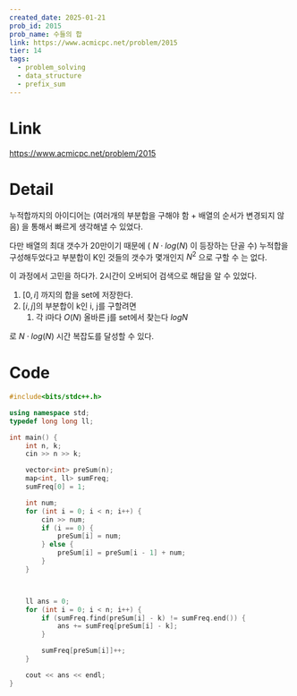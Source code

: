 ```yaml
---
created_date: 2025-01-21
prob_id: 2015
prob_name: 수들의 합
link: https://www.acmicpc.net/problem/2015
tier: 14
tags:
  - problem_solving
  - data_structure
  - prefix_sum
---
```


# Link
https://www.acmicpc.net/problem/2015


# Detail
누적합까지의 아이디어는
(여러개의 부분합을 구해야 함 + 배열의 순서가 변경되지 않음)
을 통해서 빠르게 생각해낼 수 있었다.

다만 배열의 최대 갯수가 20만이기 때문에 ( $N \cdot log(N)$ 이 등장하는 단골 수)
누적합을 구성해두었다고 부분합이 K인 것들의 갯수가 몇개인지 $N^{2}$ 으로 구할 수 는 없다.

이 과정에서 고민을 하다가. 2시간이 오버되어 검색으로 해답을 알 수 있었다.

1. $[0, i]$ 까지의 합을 set에 저장한다.
2. $[i, j]$의 부분합이 k인 i, j를 구할려면
	1. 각 i마다 $O(N)$ 올바른 j를 set에서 찾는다 $log N$

로 $N \cdot log(N)$ 시간 복잡도를 달성할 수 있다.
# Code
```cpp
#include<bits/stdc++.h>

using namespace std;
typedef long long ll;

int main() {
	int n, k;
	cin >> n >> k;

	vector<int> preSum(n);
	map<int, ll> sumFreq;
	sumFreq[0] = 1;

	int num;
	for (int i = 0; i < n; i++) {
		cin >> num;
		if (i == 0) {
			preSum[i] = num;
		} else {
			preSum[i] = preSum[i - 1] + num;
		}
	}



	ll ans = 0;
	for (int i = 0; i < n; i++) {
		if (sumFreq.find(preSum[i] - k) != sumFreq.end()) {
			ans += sumFreq[preSum[i] - k];
		}

		sumFreq[preSum[i]]++;
	}

	cout << ans << endl;
}

```

